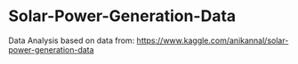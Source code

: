 # Solar-Power-Generation-Data
Data Analysis based on data from: https://www.kaggle.com/anikannal/solar-power-generation-data
